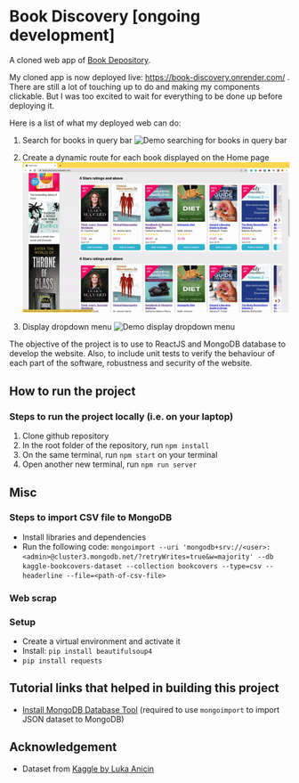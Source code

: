 # Book Discovery [ongoing development]
A cloned web app of [Book Depository](https://www.bookdepository.com/).

My cloned app is now deployed live: https://book-discovery.onrender.com/ . There are still a lot of touching up to do and making my components clickable. But I was too excited to wait for everything to be done up before deploying it. 

Here is a list of what my deployed web can do:
1. Search for books in query bar
![Demo searching for books in query bar](assets/readme/searchForBooks.gif)

2. Create a dynamic route for each book displayed on the Home page
![Demo dynamic routing for each book displayed on the Home page](assets/readme/dynamicRoutingBooks.gif)

3. Display dropdown menu
![Demo display dropdown menu](assets/readme/dropdownMenu.gif)

The objective of the project is to use to ReactJS and MongoDB database to develop the website. Also, to include unit tests to verify the behaviour of each part of the software, robustness and security of the website.

## How to run the project
### Steps to run the project locally (i.e. on your laptop)
1. Clone github repository
2. In the root folder of the repository, run `npm install`
3. On the same terminal, run `npm start` on your terminal
4. Open another new terminal, run `npm run server`

## Misc
### Steps to import CSV file to MongoDB
- Install libraries and dependencies
- Run the following code:
`mongoimport --uri 'mongodb+srv://<user>:<admin>@cluster3.mongodb.net/?retryWrites=true&w=majority' --db kaggle-bookcovers-dataset --collection bookcovers --type=csv --headerline --file=<path-of-csv-file>`

### Web scrap
### Setup
- Create a virtual environment and activate it
- Install: `pip install beautifulsoup4`
- `pip install requests`

## Tutorial links that helped in building this project
- [Install MongoDB Database Tool](https://www.mongodb.com/docs/database-tools/installation/installation-macos/) (required to use `mongoimport` to import JSON dataset to MongoDB)


## Acknowledgement
- Dataset from [Kaggle by Luka Anicin](https://www.kaggle.com/datasets/lukaanicin/book-covers-dataset)